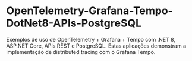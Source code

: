 # OpenTelemetry-Grafana-Tempo-DotNet8-APIs-PostgreSQL
Exemplos de uso de OpenTelemetry + Grafana + Tempo com .NET 8, ASP.NET Core, APIs REST e PostgreSQL. Estas aplicações demonstram a implementação de distributed tracing com o Grafana Tempo.
